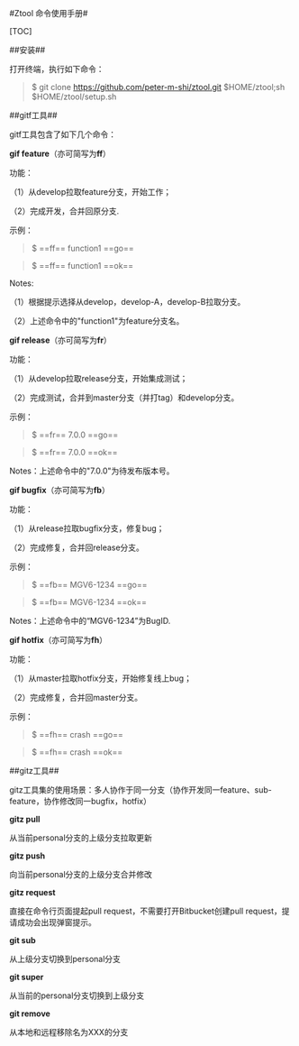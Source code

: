 #Ztool 命令使用手册#

[TOC]

##安装##

打开终端，执行如下命令：

>$ git clone https://github.com/peter-m-shi/ztool.git $HOME/ztool;sh $HOME/ztool/setup.sh



##gitf工具##

gitf工具包含了如下几个命令：



**gif feature**（亦可简写为**ff**）



功能：



（1）从develop拉取feature分支，开始工作；

（2）完成开发，合并回原分支.



示例：



>$ ==ff== function1 ==go==



>$ ==ff== function1 ==ok==



Notes:

（1）根据提示选择从develop，develop-A，develop-B拉取分支。

（2）上述命令中的"function1"为feature分支名。





**gif release**（亦可简写为**fr**）



功能：



（1）从develop拉取release分支，开始集成测试；

（2）完成测试，合并到master分支（并打tag）和develop分支。



示例：



>$ ==fr== 7.0.0 ==go==

>$ ==fr== 7.0.0 ==ok==



Notes：上述命令中的"7.0.0"为待发布版本号。



**gif bugfix**（亦可简写为**fb**）



功能：



（1）从release拉取bugfix分支，修复bug；

（2）完成修复，合并回release分支。



示例：



> $ ==fb== MGV6-1234 ==go==



> $ ==fb== MGV6-1234 ==ok==



Notes：上述命令中的“MGV6-1234”为BugID.



**gif hotfix**（亦可简写为**fh**）



功能：



（1）从master拉取hotfix分支，开始修复线上bug；

（2）完成修复，合并回master分支。



示例：



>$ ==fh== crash ==go==



>$ ==fh== crash ==ok==





##gitz工具##

gitz工具集的使用场景：多人协作于同一分支（协作开发同一feature、sub-feature，协作修改同一bugfix，hotfix）



**gitz pull**



从当前personal分支的上级分支拉取更新



**gitz push**



向当前personal分支的上级分支合并修改



**gitz request**



直接在命令行页面提起pull request，不需要打开Bitbucket创建pull request，提请成功会出现弹窗提示。



**git sub**



从上级分支切换到personal分支



**git super**



从当前的personal分支切换到上级分支



**git remove**



从本地和远程移除名为XXX的分支

